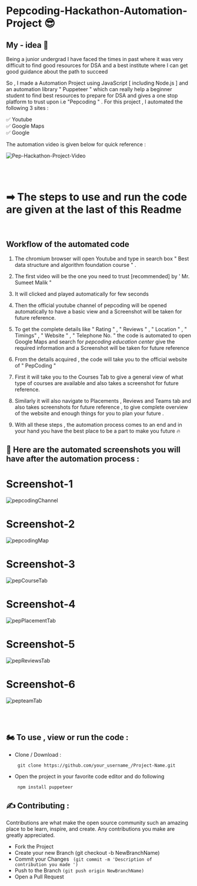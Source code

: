 # Pepcoding-Hackathon-Automation-Project 😎


## My - idea 🔆

Being a junior undergrad I have faced the times in past where it was very difficult to find good resources for DSA and a best institute where I can get good guidance about the path to succeed 

So , I made a Automation Project using JavaScript [ including Node.js ] and an automation library " Puppeteer " which can really help a beginner student to find best resources to prepare for DSA and gives a one stop platform to trust upon i.e "Pepcoding " . 
For this project , I automated the following 3 sites :

✅ Youtube       
✅ Google Maps      
✅ Google 

The automation video is given below for quick reference  :


 ![Pep-Hackathon-Project-Video](https://user-images.githubusercontent.com/64856348/114754851-a7b08f80-9d76-11eb-81e4-25f35b3a854b.gif)

<br><br>
 
# ➡ The steps to use and run the code are given at the last of this Readme 
 
 
 <br>
 
## Workflow of the automated code 

1. The chromium browser will open Youtube and type in search box " Best data structure and algorithm foundation course " .

2. The first video will be the one you need to trust [recommended] by ' Mr. Sumeet Malik "

3. It will clicked and played automatically for few seconds 

4. Then the official youtube channel of pepcoding will be opened automatically to have a basic view and a Screenshot will be taken for future reference.

5. To get the complete details like " Rating " , " Reviews " , " Location " , " Timings" , " Website " , " Telephone No. " the code is automated to open Google Maps and search for *pepcoding education center* give the required information and a Screenshot will be taken for future reference 

6. From the details acquired , the code will take you to the official website of  " PepCoding " 

7. First it will take you to the Courses Tab to give a general view of what type of courses are available and also takes a screenshot for future reference.

8. Similarly it will also navigate to Placements , Reviews and Teams tab  and also takes screenshots for future reference , to give complete overview of the website and enough things for you to plan your future .

9. With all these steps , the automation process comes to an end and in your hand you have the best place to be a part to make you future 🔥



## 🚩 Here are the automated screenshots you will have after the automation process :

# Screenshot-1
![pepcodingChannel](https://user-images.githubusercontent.com/64856348/114720312-8be8c180-9d55-11eb-8101-46ac584aab47.png)

# Screenshot-2
![pepcodingMap](https://user-images.githubusercontent.com/64856348/114720378-999e4700-9d55-11eb-8c2f-993b3a2ac429.png)

# Screenshot-3
![pepCourseTab](https://user-images.githubusercontent.com/64856348/114720436-a4f17280-9d55-11eb-8ae2-140e5bcb82f9.png)

# Screenshot-4
![pepPlacementTab](https://user-images.githubusercontent.com/64856348/114721529-a0798980-9d56-11eb-8975-0753ca08d352.png)

# Screenshot-5
![pepReviewsTab](https://user-images.githubusercontent.com/64856348/114720534-b9ce0600-9d55-11eb-8296-a63bfa009b38.png)

# Screenshot-6
![pepteamTab](https://user-images.githubusercontent.com/64856348/114720573-c0f51400-9d55-11eb-9bd5-f6f8016758db.png)

<br><br>

## 🏍 To use , view or run the code :

* Clone / Download :

       git clone https://github.com/your_username_/Project-Name.git
* Open the project in your favorite code editor and do following

       npm install puppeteer 



## ✍ Contributing :
Contributions are what make the open source community such an amazing place to be learn, inspire, and create. Any contributions you make are greatly appreciated.

* Fork the Project
* Create your new Branch (git checkout -b NewBranchName)
* Commit your Changes <code> (git commit -m 'Description of contribution you made ') </code>
* Push to the Branch <code>(git push origin NewBranchName)</code>
* Open a Pull Request
